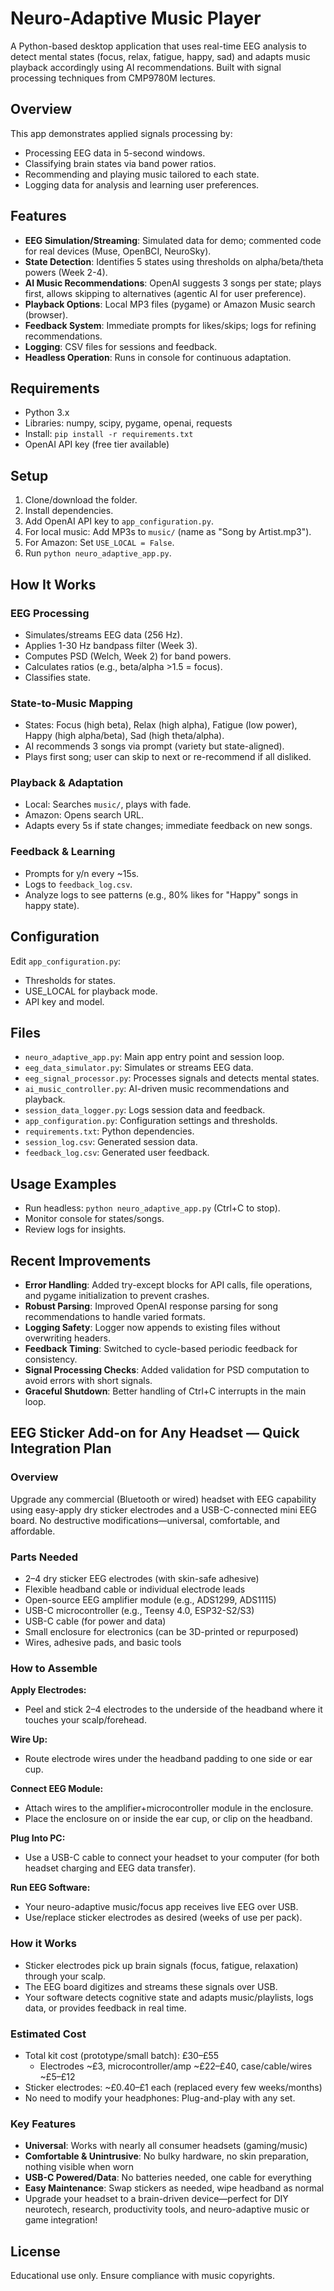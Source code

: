 # Neuro-Adaptive Music Player

A Python-based desktop application that uses real-time EEG analysis to detect mental states (focus, relax, fatigue, happy, sad) and adapts music playback accordingly using AI recommendations. Built with signal processing techniques from CMP9780M lectures.

## Overview
This app demonstrates applied signals processing by:
- Processing EEG data in 5-second windows.
- Classifying brain states via band power ratios.
- Recommending and playing music tailored to each state.
- Logging data for analysis and learning user preferences.

## Features
- **EEG Simulation/Streaming**: Simulated data for demo; commented code for real devices (Muse, OpenBCI, NeuroSky).
- **State Detection**: Identifies 5 states using thresholds on alpha/beta/theta powers (Week 2-4).
- **AI Music Recommendations**: OpenAI suggests 3 songs per state; plays first, allows skipping to alternatives (agentic AI for user preference).
- **Playback Options**: Local MP3 files (pygame) or Amazon Music search (browser).
- **Feedback System**: Immediate prompts for likes/skips; logs for refining recommendations.
- **Logging**: CSV files for sessions and feedback.
- **Headless Operation**: Runs in console for continuous adaptation.

## Requirements
- Python 3.x
- Libraries: numpy, scipy, pygame, openai, requests
- Install: `pip install -r requirements.txt`
- OpenAI API key (free tier available)

## Setup
1. Clone/download the folder.
2. Install dependencies.
3. Add OpenAI API key to `app_configuration.py`.
4. For local music: Add MP3s to `music/` (name as "Song by Artist.mp3").
5. For Amazon: Set `USE_LOCAL = False`.
6. Run `python neuro_adaptive_app.py`.

## How It Works
### EEG Processing
- Simulates/streams EEG data (256 Hz).
- Applies 1-30 Hz bandpass filter (Week 3).
- Computes PSD (Welch, Week 2) for band powers.
- Calculates ratios (e.g., beta/alpha >1.5 = focus).
- Classifies state.

### State-to-Music Mapping
- States: Focus (high beta), Relax (high alpha), Fatigue (low power), Happy (high alpha/beta), Sad (high theta/alpha).
- AI recommends 3 songs via prompt (variety but state-aligned).
- Plays first song; user can skip to next or re-recommend if all disliked.

### Playback & Adaptation
- Local: Searches `music/`, plays with fade.
- Amazon: Opens search URL.
- Adapts every 5s if state changes; immediate feedback on new songs.

### Feedback & Learning
- Prompts for y/n every ~15s.
- Logs to `feedback_log.csv`.
- Analyze logs to see patterns (e.g., 80% likes for "Happy" songs in happy state).

## Configuration
Edit `app_configuration.py`:
- Thresholds for states.
- USE_LOCAL for playback mode.
- API key and model.

## Files
- `neuro_adaptive_app.py`: Main app entry point and session loop.
- `eeg_data_simulator.py`: Simulates or streams EEG data.
- `eeg_signal_processor.py`: Processes signals and detects mental states.
- `ai_music_controller.py`: AI-driven music recommendations and playback.
- `session_data_logger.py`: Logs session data and feedback.
- `app_configuration.py`: Configuration settings and thresholds.
- `requirements.txt`: Python dependencies.
- `session_log.csv`: Generated session data.
- `feedback_log.csv`: Generated user feedback.

## Usage Examples
- Run headless: `python neuro_adaptive_app.py` (Ctrl+C to stop).
- Monitor console for states/songs.
- Review logs for insights.

## Recent Improvements
- **Error Handling**: Added try-except blocks for API calls, file operations, and pygame initialization to prevent crashes.
- **Robust Parsing**: Improved OpenAI response parsing for song recommendations to handle varied formats.
- **Logging Safety**: Logger now appends to existing files without overwriting headers.
- **Feedback Timing**: Switched to cycle-based periodic feedback for consistency.
- **Signal Processing Checks**: Added validation for PSD computation to avoid errors with short signals.
- **Graceful Shutdown**: Better handling of Ctrl+C interrupts in the main loop.

## EEG Sticker Add-on for Any Headset — Quick Integration Plan
### Overview
Upgrade any commercial (Bluetooth or wired) headset with EEG capability using easy-apply dry sticker electrodes and a USB-C-connected mini EEG board. No destructive modifications—universal, comfortable, and affordable.

### Parts Needed
- 2–4 dry sticker EEG electrodes (with skin-safe adhesive)
- Flexible headband cable or individual electrode leads
- Open-source EEG amplifier module (e.g., ADS1299, ADS1115)
- USB-C microcontroller (e.g., Teensy 4.0, ESP32-S2/S3)
- USB-C cable (for power and data)
- Small enclosure for electronics (can be 3D-printed or repurposed)
- Wires, adhesive pads, and basic tools

### How to Assemble
**Apply Electrodes:**
- Peel and stick 2–4 electrodes to the underside of the headband where it touches your scalp/forehead.

**Wire Up:**
- Route electrode wires under the headband padding to one side or ear cup.

**Connect EEG Module:**
- Attach wires to the amplifier+microcontroller module in the enclosure.
- Place the enclosure on or inside the ear cup, or clip on the headband.

**Plug Into PC:**
- Use a USB-C cable to connect your headset to your computer (for both headset charging and EEG data transfer).

**Run EEG Software:**
- Your neuro-adaptive music/focus app receives live EEG over USB.
- Use/replace sticker electrodes as desired (weeks of use per pack).

### How it Works
- Sticker electrodes pick up brain signals (focus, fatigue, relaxation) through your scalp.
- The EEG board digitizes and streams these signals over USB.
- Your software detects cognitive state and adapts music/playlists, logs data, or provides feedback in real time.

### Estimated Cost
- Total kit cost (prototype/small batch): £30–£55
  - Electrodes ~£3, microcontroller/amp ~£22–£40, case/cable/wires ~£5–£12
- Sticker electrodes: ~£0.40–£1 each (replaced every few weeks/months)
- No need to modify your headphones: Plug-and-play with any set.

### Key Features
- **Universal**: Works with nearly all consumer headsets (gaming/music)
- **Comfortable & Unintrusive**: No bulky hardware, no skin preparation, nothing visible when worn
- **USB-C Powered/Data**: No batteries needed, one cable for everything
- **Easy Maintenance**: Swap stickers as needed, wipe headband as normal
- Upgrade your headset to a brain-driven device—perfect for DIY neurotech, research, productivity tools, and neuro-adaptive music or game integration!

## License
Educational use only. Ensure compliance with music copyrights.